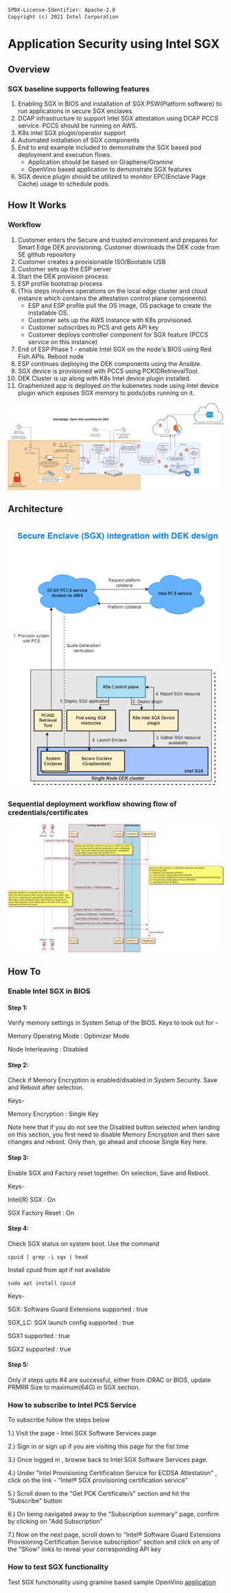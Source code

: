 ```text
SPDX-License-Identifier: Apache-2.0
Copyright (c) 2021 Intel Corporation
```

# Application Security using Intel SGX

## Overview

### SGX baseline supports following features
1. Enabling SGX in BIOS and installation of SGX PSW(Platform software) to run applications in secure SGX enclaves.
2. DCAP infrastructure to support Intel SGX attestation using DCAP PCCS service. PCCS should be running on AWS.
3. K8s intel SGX plugin/operator support
4. Automated installation of SGX components 
5. End to end example included to demonstrate the SGX based pod deployment and execution flows.
   - Application should be based on Graphene/Gramine
   - OpenVino based application to demonstrate SGX features
6. SGX device plugin should be utilized to monitor EPC(Enclave Page Cache) usage to schedule pods.

## How It Works
### Workflow 
1. Customer enters the Secure and trusted environment and prepares for Smart Edge DEK provisioning. Customer downloads the DEK code from SE github repository
2. Customer creates a provisionable ISO/Bootable USB
3. Customer sets up the ESP server 
4. Start the DEK provision process 
5. ESP profile bootstrap process 
6. (This steps involves operations on the local edge cluster and cloud instance which contains the attestation control plane components)
   - ESP and ESP profile pull the OS image, OS package to create the installable OS.
   - Customer sets up the AWS Instance with K8s provisioned.
   - Customer subscribes to PCS and gets API key
   - Customer deploys controller component for SGX feature (PCCS service on this instance)
7. End of ESP Phase 1 - enable Intel SGX on the node's BIOS using Red Fish APIs. Reboot node  
8. ESP continues deploying the DEK components using the Ansible.
9. SGX device is provisioned with PCCS using PCKIDRetrievalTool.
10. DEK Cluster is up along with K8s Intel device plugin installed.
11. Graphenized app is deployed on the kubenetes node using intel device plugin which exposes SGX memory to pods/jobs running on it.

<img src="images/ESP-SGX-workflow.png" style="zoom:100%;" />

## Architecture

<img src="images/SGX-integration-with-DEK-design.png" style="zoom:100%;" />

### Sequential deployment workflow showing flow of credentials/certificates

<img src="images/SGX-provisioning-seq-diagram.png" style="zoom:100%;" />

## How To
### Enable Intel SGX in BIOS
#### Step 1:

Verify memory settings in System Setup of the BIOS. Keys to look out for –

Memory Operating Mode : Optimizer Mode

Node Interleaving : Disabled

#### Step 2:

Check if Memory Encryption is enabled/disabled in System Security. Save and Reboot after selection.

Keys-

Memory Encryption : Single Key

Note here that if you do not see the Disabled button selected when landing on this section, you first need to disable Memory Encryption and then save changes and reboot. Only then, go ahead and choose Single Key here.

#### Step 3:

Enable SGX and Factory reset together. On selection, Save and Reboot.

Keys-

Intel(R) SGX : On

SGX Factory Reset : On

#### Step 4:

Check SGX status on system boot. Use the command
```
cpuid | grep -i sgx | head

```
Install cpuid from apt if not available
```
sudo apt install cpuid 
```
Keys-

SGX: Software Guard Extensions supported : true

SGX_LC: SGX launch config supported : true

SGX1 supported : true

SGX2 supported : true

#### Step 5:

Only if steps upto #4 are successful, either from iDRAC or BIOS, update PRMRR Size to maximum(64G) in SGX   section.

### How to subscribe to Intel PCS Service

To subscribe follow the steps below

1.) Visit the page - Intel SGX Software Services page

2.) Sign in or sign up if you are visiting this page for the fist time

3.) Once logged in , browse back to Intel SGX Software Services page.

4.) Under "Intel Provisioning Certification Service for ECDSA Attestation" , click on the link - "Intel® SGX provisioning certification service"

5.) Scroll down to the "Get PCK Certificate/s" section and hit the "Subscribe" button

6.) On being navigated away to the "Subscription summary" page, confirm by clicking on "Add Subscription"

7.) Now on the next page, scroll down to  "Intel® Software Guard Extensions Provisioning Certification Service subscription" section and click on any of the  "Show" links to reveal your corresponding API key
### How to test SGX functionality
Test SGX functionality using gramine based sample OpenVino [application](https://github.com/smart-edge-open/edgeapps/blob/master/applications/sgx/openvino-ssd/README.md)
